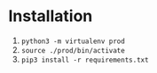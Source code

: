 # Installation

1. `python3 -m virtualenv prod`
2. `source ./prod/bin/activate`
3. `pip3 install -r requirements.txt`
